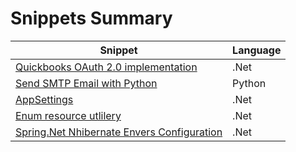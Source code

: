 # Snippets Summary

| Snippet | Language |
|--|--|
| [Quickbooks OAuth 2.0 implementation](https://gist.github.com/alexdelgado0792/18ded767d6499632ae10465c7f9bf25c) | .Net |
| [Send SMTP Email with Python](https://gist.github.com/alexdelgado0792/44f5ebee9de13c1c87e32d5192cef841) | Python |
| [AppSettings](https://gist.github.com/alexdelgado0792/54652bb629c8e6c570023cdc9e3e4f68) | .Net |
| [Enum resource utlilery](https://gist.github.com/alexdelgado0792/d9d39cfba3d4633ef157b1603f5469b0) | .Net |
| [Spring.Net Nhibernate Envers Configuration](https://gist.github.com/alexdelgado0792/d964fb148df0869443a05be3ebc266cd) | .Net |
